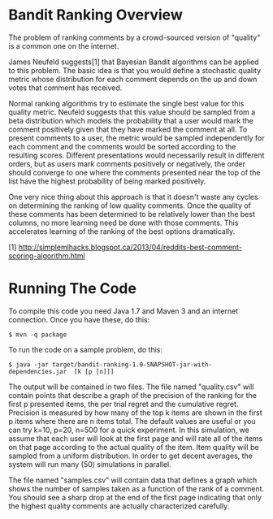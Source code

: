 # Bandit Ranking Overview

The problem of ranking comments by a crowd-sourced version of "quality" is a common one on the internet.

James Neufeld suggests[1] that Bayesian Bandit algorithms can be applied to this problem.
The basic idea is that you would define a stochastic quality metric whose distribution for
each comment depends on the up and down votes that comment has received.

Normal ranking algorithms try to estimate the single best value for this quality metric.
Neufeld suggests that this value should be sampled from a beta distribution which models
the probability that a user would mark the comment positively given that they have marked
the comment at all. To present comments to a user, the metric would be sampled
independently for each comment and the comments would be sorted according to the resulting
scores. Different presentations would necessarily result in different orders, but as users
mark comments positively or negatively, the order should converge to one where the
comments presented near the top of the list have the highest probability of being marked
positively.

One very nice thing about this approach is that it doesn't waste any cycles on determining
the ranking of low quality comments. Once the quality of these comments has been
determined to be relatively lower than the best columns, no more learning need be done
with those comments. This accelerates learning of the ranking of the best options
dramatically.

[1] http://simplemlhacks.blogspot.ca/2013/04/reddits-best-comment-scoring-algorithm.html

# Running The Code

To compile this code you need Java 1.7 and Maven 3 and an internet connection. Once you
have these, do this:

    $ mvn -q package

To run the code on a sample problem, do this:

    $ java -jar target/bandit-ranking-1.0-SNAPSHOT-jar-with-dependencies.jar  [k [p [n]]]

The output will be contained in two files.  The file named "quality.csv" will contain
points that describe a graph of the precision of the ranking for the
first p presented items, the per trial regret and the cumulative regret. Precision is
measured by how many of the top k items are shown in the first p items where there are
n items total. The default values are useful or you can try k=10, p=20, n=500 for a 
quick experiment. In this simulation, we assume that each user will look at the first 
page and will rate all of the items on that page according to the actual quality of the 
item. Item quality will be sampled from a uniform distribution. In order to get decent 
averages, the system will run many (50) simulations in parallel.

The file named "samples.csv" will contain data that defines a graph which shows the number
of samples taken as a function of the rank of a comment.  You should see a sharp drop at the
end of the first page indicating that only the highest quality comments are actually
characterized carefully.
